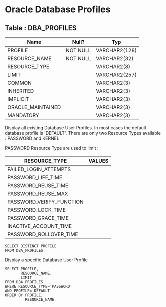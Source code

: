 # Oracle Database Profiles 

## Table : DBA_PROFILES

| Name  |  Null? |  Typ  |         
| ----- | ------ | ----- | 
| PROFILE |          NOT NULL | VARCHAR2(128) |
| RESOURCE_NAME |    NOT NULL | VARCHAR2(32)  |
| RESOURCE_TYPE  |            | VARCHAR2(8)   |
| LIMIT   |                   | VARCHAR2(257) |
| COMMON   |                  | VARCHAR2(3)   |
| INHERITED |                 | VARCHAR2(3)   |
| IMPLICIT   |                | VARCHAR2(3)   |
| ORACLE_MAINTAINED |         | VARCHAR2(3)   |
| MANDATORY   |               | VARCHAR2(3)   |


Display all existing Database User Profiles.
In most cases the default database profile is 'DEFAULT'.
There are only two Resource Types available : PASSWORD and KERNEL

PASSWORD Resource Type are used to limit :

| RESOURCE_TYPE | VALUES |
| ------------- | ------ |
| FAILED_LOGIN_ATTEMPTS |  |
| PASSWORD_LIFE_TIME |  |
| PASSWORD_REUSE_TIME |  |
| PASSWORD_REUSE_MAX |  |
| PASSWORD_VERIFY_FUNCTION |  |
| PASSWORD_LOCK_TIME |  |
| PASSWORD_GRACE_TIME |  |
| INACTIVE_ACCOUNT_TIME |  |
| PASSWORD_ROLLOVER_TIME |  |


```
SELECT DISTINCT PROFILE
FROM DBA_PROFILES

```

Display a specific Database User Profile

```
SELECT PROFILE,
       RESOURCE_NAME,
       LIMIT
FROM DBA_PROFILES
WHERE RESOURCE_TYPE='PASSWORD'
AND PROFILE='DEFAULT'
ORDER BY PROFILE,
         RESOURCE_NAME
```



